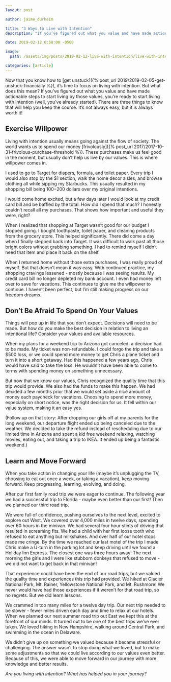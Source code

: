 ```yaml
---
layout: post

author: jaime_durheim

title: "3 Ways to Live with Intention"
description: "If you’ve figured out what you value and have made actionable steps to start living by those values, you’re ready to start living with intention."

date: 2019-02-12 6:58:00 -0500

image:
  path: /assets/img/posts/2019-02-12-live-with-intention/live-with-intention.jpg

categories: [article]
---
```


Now that you know how to [get unstuck]({% post_url 2019/2019-02-05-get-unstuck-financially %}), it’s time to focus on living with intention. But what does this mean? If you’ve figured out what you value and have made actionable steps to start living by those values, you’re ready to start living with intention (well, you’ve already started). There are three things to know that will help you keep the course. It’s not always easy, but it is always worth it!

## Exercise Willpower

Living with intention usually means going against the flow of society. The world wants us to spend our money [frivolously]({% post_url 2017/2017-10-31-frivolous-purchase-threshold %}). These purchases make us feel good in the moment, but usually don’t help us live by our values. This is where willpower comes in.

I used to go to Target for diapers, formula, and toilet paper. Every trip I would also stop by the $1 section, walk the home decor aisles, and browse clothing all while sipping my Starbucks. This usually resulted in my shopping bill being $100-$200 dollars over my original intentions.

I would come home excited, but a few days later I would look at my credit card bill and be baffled by the total. How did I spend that much? I honestly couldn’t recall all my purchases. That shows how important and useful they were, right?

When I realized that shopping at Target wasn’t good for our budget I stopped going. I bought toothpaste, toilet paper, and cleaning products from the grocery store. This helped significantly. There did come a day when I finally stepped back into Target. It was difficult to walk past all those bright colors without grabbing something. I had to remind myself I didn’t need that item and place it back on the shelf.

When I returned home without those extra purchases, I was really proud of myself. But that doesn’t mean it was easy. With continued practice, my shopping cravings lessened - mostly because I was seeing results. My credit card bill no longer depleted my bank account. I even had money left over to save for vacations. This continues to give me the willpower to continue. I haven’t been perfect, but I’m still making progress on our freedom dreams.

## Don’t Be Afraid To Spend On Your Values

Things will pop up in life that you don’t expect. Decisions will need to be made. But how do you make the best decision in relation to living an intentional life? Consider your values and available resources.

When my plans for a weekend trip to Arizona got canceled, a decision had to be made. My ticket was non-refundable. I could forgo the trip and take a $500 loss, or we could spend more money to get Chris a plane ticket and turn it into a short getaway. Had this happened a few years ago, Chris would have said to take the loss. He wouldn’t have been able to come to terms with spending money on something unnecessary.

But now that we know our values, Chris recognized the quality time that this trip would provide. We also had the funds to make this happen. We had decided a few months prior that we would set aside a nice amount of money each paycheck for vacations. Choosing to spend more money, especially on short notice, was the right decision for us. It fell within our value system, making it an easy yes.

(Follow up on that story: After dropping our girls off at my parents for the long weekend, our departure flight ended up being canceled due to the weather. We decided to take the refund instead of rescheduling due to our limited time in Arizona and spent a kid free weekend relaxing, watching movies, eating out, and taking a trip to IKEA. It ended up being a fantastic weekend.)

## Learn and Move Forward

When you take action in changing your life (maybe it’s unplugging the TV, choosing to eat out once a week, or taking a vacation), keep moving forward. Keep progressing, learning, evolving, and doing.

After our first family road trip we were eager to continue. The following year we had a successful trip to Florida - maybe even better than our first! Then we planned our third road trip.

We were full of confidence, pushing ourselves to the next level, excited to explore out West. We covered over 4,000 miles in twelve days, spending over 60 hours in the minivan. We had several four hour stints of driving that resulted in screaming fits. We had a child with her first loose tooth who refused to eat anything but milkshakes. And over half of our hotel stops made me cringe. By the time we reached our last motel of the trip I made Chris make a U-turn in the parking lot and keep driving until we found a Holiday Inn Express. The closest one was three hours away! The next morning the girls and I were like stubborn donkeys that refused to move - we did not want to get back in that minivan!

That experience could have been the end of our road trips, but we valued the quality time and experiences this trip had provided. We hiked at Glacier National Park, Mt. Rainer, Yellowstone National Park, and Mt. Rushmore! We never would have had those experiences if it weren’t for that road trip, so no regrets. But we did learn lessons.

We crammed in too many miles for a twelve day trip. Our next trip needed to be slower - fewer miles driven each day and time to relax at our hotels. When we planned our next summer road trip out East we kept this at the forefront of our minds. It turned out to be one of the best trips we’ve ever taken. We loved hiking in New Hampshire, walking around Central Park, and swimming in the ocean in Delaware.

We didn’t give up on something we valued because it became stressful or challenging. The answer wasn’t to stop doing what we loved, but to make some adjustments so that we could live according to our values even better. Because of this, we were able to move forward in our journey with more knowledge and better results.

_Are you living with intention? What has helped you in your journey?_
